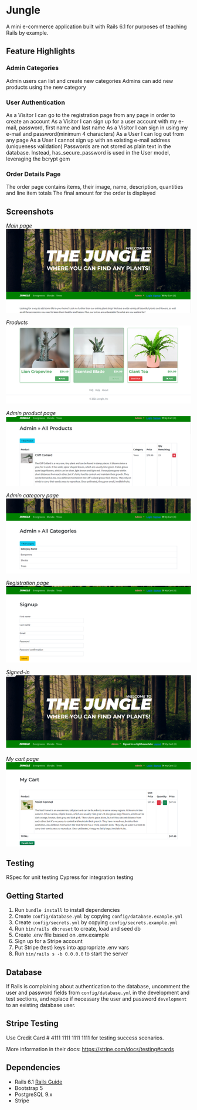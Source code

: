 # Jungle

A mini e-commerce application built with Rails 6.1 for purposes of teaching Rails by example.

## Feature Highlights

### Admin Categories
Admin users can list and create new categories
Admins can add new products using the new category

### User Authentication
As a Visitor I can go to the registration page from any page in order to create an account
As a Visitor I can sign up for a user account with my e-mail, password, first name and last name
As a Visitor I can sign in using my e-mail and password(minimum 4 characters)
As a User I can log out from any page
As a User I cannot sign up with an existing e-mail address (uniqueness validation)
Passwords are not stored as plain text in the database. Instead, has_secure_password is used in the User model, leveraging the bcrypt gem

### Order Details Page
The order page contains items, their image, name, description, quantities and line item totals
The final amount for the order is displayed

## Screenshots

*Main page*
!["Screenshot"](https://github.com/mkim245/jungle-rails/blob/master/img/main-page.PNG?raw=true)

*Products*
!["Screenshot"](https://github.com/mkim245/jungle-rails/blob/master/img/main-page-products.PNG?raw=true)

*Admin product page*
!["Screenshot"](https://github.com/mkim245/jungle-rails/blob/master/img/admin-product-page.PNG?raw=true)

*Admin category page*
!["Screenshot"](https://github.com/mkim245/jungle-rails/blob/master/img/admin-category-page.PNG?raw=true)

*Registration page*
!["Screenshot"](https://github.com/mkim245/jungle-rails/blob/master/img/signup-page.PNG?raw=true)

*Signed-in*
!["Screenshot"](https://github.com/mkim245/jungle-rails/blob/master/img/signed-in.PNG?raw=true)

*My cart page*
!["Screenshot"](https://github.com/mkim245/jungle-rails/blob/master/img/my-cart-page.PNG?raw=true)

## Testing
RSpec for unit testing
Cypress for integration testing

## Getting Started

1. Run `bundle install` to install dependencies
2. Create `config/database.yml` by copying `config/database.example.yml`
3. Create `config/secrets.yml` by copying `config/secrets.example.yml`
4. Run `bin/rails db:reset` to create, load and seed db
5. Create .env file based on .env.example
6. Sign up for a Stripe account
7. Put Stripe (test) keys into appropriate .env vars
8. Run `bin/rails s -b 0.0.0.0` to start the server

## Database

If Rails is complaining about authentication to the database, uncomment the user and password fields from `config/database.yml` in the development and test sections, and replace if necessary the user and password `development` to an existing database user.

## Stripe Testing

Use Credit Card # 4111 1111 1111 1111 for testing success scenarios.

More information in their docs: <https://stripe.com/docs/testing#cards>

## Dependencies

- Rails 6.1 [Rails Guide](http://guides.rubyonrails.org/v6.1/)
- Bootstrap 5
- PostgreSQL 9.x
- Stripe

